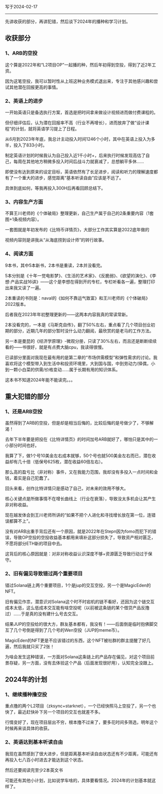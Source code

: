写于2024-02-17 

----

先讲收获的部分，再讲犯错，然后谈下2024年的播种和学习计划。

 
## 收获部分


### 1、ARB的空投
这个算是2022年和“L2项目OP”一起播的种，然后年初得到空投，得到了近2年工资。

因为这笔空投，我可以暂时性从上班这种业务模式退出来，专注于其他感兴趣和尝试其他潜在回报更高的事情。


### 2、英语上的进步
一开始英语只是备选执行方案，首选是把时间拿来做设计视频进而做付费课程的。

但仔细评估后，认为潜在回报率不高（行业不再增长），进而放弃了做“设计课程”的计划，就将英语学习提上了日程。

从6月到2023年年底，我总计主动投入时间1246个小时，其中在英语上投入为多半，投入了833小时。

制定英语计划的时候我认为自己投入近1千小时+，后来执行时候发现高估了自己，每周在其他地方稍微多投入时间后战斗力就衰减了，总想躺平多休……

即使没有达到原来的设定目标，英语依然有了长足进步，阅读和听力的理解速度都有了一个重大的进步，感觉距离“基本听读自由”应该是不远了。

具体到底如何，等我再投入300H后再看回顾总结下。


### 3、内容生产方面

不算王川老师的《个体破局》整理更新，自己生产属于自己的2条重要内容（1套图+1条视频内容）。

一套图就是年初发布的《比特币详情页》，大部分工作其实算是2022底年做的

视频内容则是讲我从“从海底捞到设计师”的转行故事。

### 4、阅读方面
9本书，其中5本新书，2本书是重读，2本并没看完。

5本分别是《十年一觉电影梦》、《生活的艺术家》、《反脆弱》、《欲望的演化》、《李想·产品实战16讲》——这个是李想在得到开的专栏，专栏听看各一遍，整理打印出来我又读了一遍。

2本重读的书则是：naval的《如何不靠运气致富》和王川老师的《个体破局》2022版本。

后者我在2023年年初整理更新的——这两本内容我真的常读常新。

2本没看完的，一本是《马斯克自传》，翻了50%左右，重点看了几个项目创业初期的部分，近期几年的部分暂时没什么动力翻阅，最欣赏的是老马的工作方法。

另一本是曼昆的《经济学原理》-微观分册，只读了30%左右，而且还是断断续续看的——书很好，就是有点费大脑cpu，我读得很慢。

已读部分里面对我现在最有用的是第二章的“市场供需模型”和弹性需求的讨论。我喜欢将这个模型带入到生活中和投资环境里，大到国与国，中到劳动力/择偶，小到一颗小白菜的供需/价格变动……属于长期有用的知识体系。

这本书不知道2024年能不能读完。。。





## 重大犯错的部分


### 1、还是ARB空投

虽然得到了ARB的空投，但是却是相当后悔的，比较后悔的是号做少了，不够解渴！

去年下半年要是把投在《比特详情页》的时间加号ARB就好了，哪怕只是其中的一小部分时间也好。

我算了下，做1个号10美金左右成本就够，50个号也就500美金左右而已，潜在收益却有几十倍（低保号625枚，潜在收益60倍左右）。

那么高的盈亏比（非对称）事件，又在我能力范围，我却没有多投入一点时间和金钱，着实是自己犯蠢了。

回头来看，创作比特详情只是感动了自己，对未来的效用不够大。

核心关键点是所做事情不在增长曲线上（行业在衰落），导致没太多机会让其产生非对称收益。

现在越发体会到王川老师所讲的“如果不把个人进化和寻找增长放在第一位，连错误都算不上”。

没有对ARB出重手背后还有一个原因，就是2022年在Stepn因为fomo而犯下的错误，导致OP空投的空投收益基本都用来填补这部分损失了，导致资产相对匮乏，不愿将部分ETH新的项目中去。

这背后的核心原因就是：对非对称收益认识深度不够+资源匮乏导致行动过于保守。


### 2、旧有偏见导致错过两个重要项目

错过Solana链上两个重要项目，1个是jup的交互空投，另一个是MagicEden的NFT。

旧有偏见作祟，潜意识对Solana这个时不时宕机的链不看好，还因为这个链交互成本太低，这么低成本交互能有啥空投呢（以前被这条链的某个借贷产品反撸过）……于是真的没有建什么号去交互。

结果JUP的空投给的很大方，群友基本都有，我没有！——后面倒是临时抱佛脚交互了几个号倒是得到了几个号的Wen空投（JUP的meme币）。

MagicEden的NFT更是不应该错过的东西，这个NFT被社群的群主提醒了好几遍，然后我就只买了2张！

为啥会发生这种错误，一方面对Solana这条链上的产品存在偏见，对这个项目前景存疑，另一方面，没有去体验这个产品（后面发现很好用），认知完全没跟上。



## 2024年的计划

### 1、继续播种撸空投
重点撸的两个L2项目（zksync+starknet），一个已经快照马上空投了，另一个也快了，最近赶快补下另一个项目的交互也就差不多。

行情变好了，现在项目层出不穷，根本撸不过来了，要多花时间多筛选，明年这个时候再来谈具体的收获。

### 2、英语达到基本听读自由

我现在虽然感到了很大进步，但是距离基本听读自由状态还有不少距离，可能还有再投入七八百小时进去才能达到这个状态。

然后还要阅读完至少2本英文书


可能还有其他小计划，比如说学车啥的，具体要看情况。2024年的计划基本就这样了。

